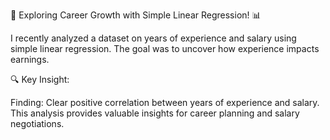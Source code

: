 🚀 Exploring Career Growth with Simple Linear Regression! 📊

I recently analyzed a dataset on years of experience and salary using simple linear regression. The goal was to uncover how experience impacts earnings.

🔍 Key Insight:

Finding: Clear positive correlation between years of experience and salary.
This analysis provides valuable insights for career planning and salary negotiations.
